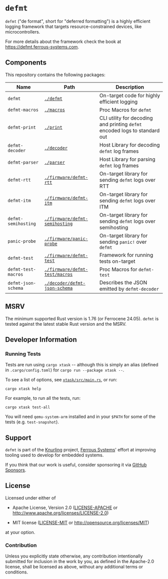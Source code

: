 # `defmt`

`defmt` ("de format", short for "deferred formatting") is a highly efficient logging framework that targets resource-constrained devices, like microcontrollers.

For more details about the framework check the book at <https://defmt.ferrous-systems.com>.

## Components

This repository contains the following packages:

| Name                | Path                                                           | Description                                                                |
| ------------------- | -------------------------------------------------------------- | -------------------------------------------------------------------------- |
| `defmt`             | [`./defmt`](./defmt)                                           | On-target code for highly efficient logging                                |
| `defmt-macros`      | [`./macros`](./macros)                                         | Proc Macros for `defmt`                                                    |
| `defmt-print`       | [`./print`](./print)                                           | CLI utility for decoding and printing `defmt` encoded logs to standard out |
| `defmt-decoder`     | [`./decoder`](./decoder)                                       | Host Library for decoding `defmt` log frames                               |
| `defmt-parser`      | [`./parser`](./parser)                                         | Host Library for parsing `defmt` log frames                                |
| `defmt-rtt`         | [`./firmware/defmt-rtt`](./firmware/defmt-rtt)                 | On-target library for sending `defmt` logs over RTT                        |
| `defmt-itm`         | [`./firmware/defmt-itm`](./firmware/defmt-itm)                 | On-target library for sending `defmt` logs over ITM                        |
| `defmt-semihosting` | [`./firmware/defmt-semihosting`](./firmware/defmt-semihosting) | On-target library for sending `defmt` logs over semihosting                |
| `panic-probe`       | [`./firmware/panic-probe`](./firmware/panic-probe)             | On-target library for sending `panic!` over `defmt`                        |
| `defmt-test`        | [`./firmware/defmt-test`](./firmware/defmt-test)               | Framework for running tests on-target                                      |
| `defmt-test-macros` | [`./firmware/defmt-test/macros`](./firmware/defmt-test/macros) | Proc Macros for `defmt-test`                                               |
| `defmt-json-schema` | [`./decoder/defmt-json-schema`](./decoder/defmt-json-schema)   | Describes the JSON emitted by `defmt-decoder`                              |

## MSRV

The minimum supported Rust version is 1.76 (or Ferrocene 24.05). `defmt` is tested against the latest stable Rust version and the MSRV.

## Developer Information

### Running Tests

Tests are run using `cargo xtask` -- although this is simply an alias (defined in `.cargo/config.toml`) for `cargo run --package xtask --`.

To see a list of options, see [`xtask/src/main.rs`](xtask/src/main.rs), or run:

```console
cargo xtask help
```

For example, to run all the tests, run:

```console
cargo xtask test-all
```

You will need `qemu-system-arm` installed and in your `$PATH` for some of the tests (e.g. `test-snapshot`).

## Support

`defmt` is part of the [Knurling] project, [Ferrous Systems]' effort at
improving tooling used to develop for embedded systems.

If you think that our work is useful, consider sponsoring it via [GitHub
Sponsors].

## License

Licensed under either of

- Apache License, Version 2.0 ([LICENSE-APACHE](LICENSE-APACHE) or
  <http://www.apache.org/licenses/LICENSE-2.0>)

- MIT license ([LICENSE-MIT](LICENSE-MIT) or <http://opensource.org/licenses/MIT>)

at your option.

### Contribution

Unless you explicitly state otherwise, any contribution intentionally submitted
for inclusion in the work by you, as defined in the Apache-2.0 license, shall be
licensed as above, without any additional terms or conditions.

[Knurling]: https://knurling.ferrous-systems.com/
[Ferrous Systems]: https://ferrous-systems.com/
[GitHub Sponsors]: https://github.com/sponsors/knurling-rs
